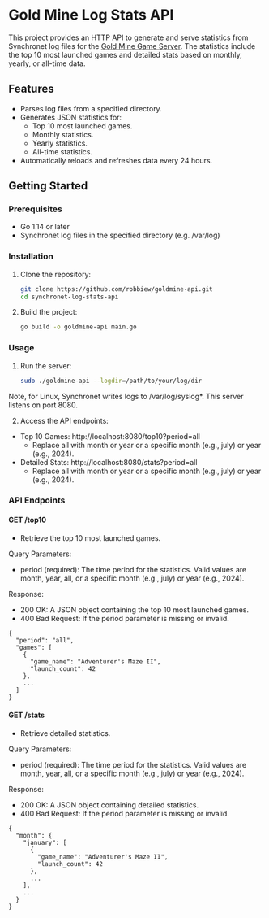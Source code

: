 # Gold Mine Log Stats API

This project provides an HTTP API to generate and serve statistics from Synchronet log files for the [Gold Mine Game Server](http://goldminebbs.com). The statistics include the top 10 most launched games and detailed stats based on monthly, yearly, or all-time data.

## Features

- Parses log files from a specified directory.
- Generates JSON statistics for:
  - Top 10 most launched games.
  - Monthly statistics.
  - Yearly statistics.
  - All-time statistics.
- Automatically reloads and refreshes data every 24 hours.

## Getting Started

### Prerequisites

- Go 1.14 or later
- Synchronet log files in the specified directory (e.g. /var/log)

### Installation

1. Clone the repository:

   ```bash
   git clone https://github.com/robbiew/goldmine-api.git
   cd synchronet-log-stats-api

2.	Build the project:
    ```bash
    go build -o goldmine-api main.go

### Usage

1. Run the server:
   ```bash
   sudo ./goldmine-api --logdir=/path/to/your/log/dir

Note, for Linux, Synchronet writes logs to /var/log/syslog*. This server listens on port 8080.

2. Access the API endpoints:
* Top 10 Games: http://localhost:8080/top10?period=all
  * Replace all with month or year or a specific month (e.g., july) or year (e.g., 2024).
* Detailed Stats: http://localhost:8080/stats?period=all
  * Replace all with month or year or a specific month (e.g., july) or year (e.g., 2024).
 
### API Endpoints

#### GET /top10
* Retrieve the top 10 most launched games.
  
Query Parameters:
* period (required): The time period for the statistics. Valid values are month, year, all, or a specific month (e.g., july) or year (e.g., 2024).
  
Response:
* 200 OK: A JSON object containing the top 10 most launched games.
* 400 Bad Request: If the period parameter is missing or invalid.

```
{
  "period": "all",
  "games": [
    {
      "game_name": "Adventurer's Maze II",
      "launch_count": 42
    },
    ...
  ]
}
```
#### GET /stats
* Retrieve detailed statistics.
  
Query Parameters:
* period (required): The time period for the statistics. Valid values are month, year, all, or a specific month (e.g., july) or year (e.g., 2024).

Response:
* 200 OK: A JSON object containing detailed statistics.
* 400 Bad Request: If the period parameter is missing or invalid.

```
{
  "month": {
    "january": [
      {
        "game_name": "Adventurer's Maze II",
        "launch_count": 42
      },
      ...
    ],
    ...
  }
}
```


